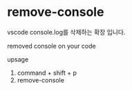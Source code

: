 # remove-console 

vscode console.log를 삭제하는 확장 입니다.

removed console on your code 

upsage
1. command + shift + p 
2. remove-console
